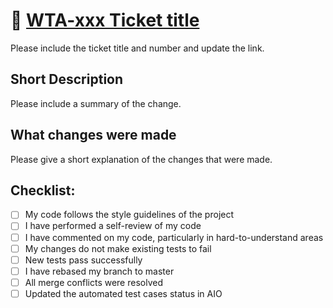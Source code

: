 # 🎫 [WTA-xxx Ticket title](https://ungerboeck.atlassian.net/browse/WTA-)

Please include the ticket title and number and update the link.

## Short Description

Please include a summary of the change.

## What changes were made

Please give a short explanation of the changes that were made.

## Checklist:

- [ ] My code follows the style guidelines of the project
- [ ] I have performed a self-review of my code
- [ ] I have commented on my code, particularly in hard-to-understand areas
- [ ] My changes do not make existing tests to fail
- [ ] New tests pass successfully
- [ ] I have rebased my branch to master
- [ ] All merge conflicts were resolved
- [ ] Updated the automated test cases status in AIO
